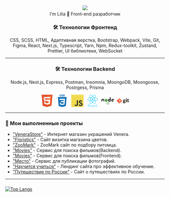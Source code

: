 <div align="center">
  <img src="https://media.giphy.com/media/2IudUHdI075HL02Pkk/giphy.gif" width="200"/>
</div>
<div align="center">
I'm Lilia 👋 Front-end разработчик

### 🛠 Технологии Фронтенд

  CSS, SCSS, HTML, Адаптивная верстка, Bootstrap, Webpack, Vite, Git, Figma, React, Next.js, Typescript, Yarn, Npm, Redux-toolkit, Zustand, Prettier, UI библиотеки, WebSocket

---

### 🛠 Технологии Backend

  Node.js, Nest.js, Express, Postman, Insomnia, MoongoDB, Moongoose, Postrgess, Prisma
 </div> 
<div align="center">
  <img src="https://github.com/devicons/devicon/blob/master/icons/html5/html5-original.svg" title="HTML5" alt="HTML" width="40" height="40"/>&nbsp;
  <img src="https://github.com/devicons/devicon/blob/master/icons/css3/css3-plain-wordmark.svg"  title="CSS3" alt="CSS" width="40" height="40"/>&nbsp;
  <img src="https://github.com/devicons/devicon/blob/master/icons/javascript/javascript-original.svg" title="JavaScript" alt="JavaScript" width="40" height="40"/>&nbsp;
  <img src="https://github.com/devicons/devicon/blob/master/icons/react/react-original-wordmark.svg" title="React" alt="React" width="40" height="40"/>&nbsp;
  <img src="https://github.com/devicons/devicon/blob/master/icons/nodejs/nodejs-original-wordmark.svg" title="NodeJS" alt="NodeJS" width="40" height="40"/>&nbsp;
  <img src="https://github.com/devicons/devicon/blob/master/icons/git/git-original-wordmark.svg" title="Git" **alt="Git" width="40" height="40"/>
</div>

---

### 🌱 Мои выполненные проекты
*   ["VeneraStore"](https://venera-store.vercel.app/) - Интернет магазин украшений Venera.
*   ["Floristics"](https://github.com/LiliaKhazieva/floristics-landing) - Сайт визитка магазина цветов.
*   ["ZooMark"](https://liliakhazieva.github.io/zoo-mark) - ZooMark сайт по подбору питомца.
*   ["Movies"](https://github.com/LiliaKhazieva/movies-explorer-api) - Сервис для поиска фильмов(Backend).
*   ["Movies"](https://github.com/LiliaKhazieva/movies-explorer-frontend) - Сервис для поиска фильмов(Frontend).
*   ["Место"](https://github.com/LiliaKhazieva/mesto) - Сервис для публикации фотографий.
*   ["Научится учиться"](https://github.com/LiliaKhazieva/how-to-learn) - Лендинг сайта про эффективное обучение.
*   ["Путешествие по России"](https://github.com/LiliaKhazieva/russian-travel) - Сайт о путешествиях по России.

---

###  
 [![Top Langs](https://github-readme-stats.vercel.app/api/top-langs/?username=LiliaKhazieva&layout=compact&theme=vision-friendly-dark)](https://github.com/anuraghazra/github-readme-stats)

